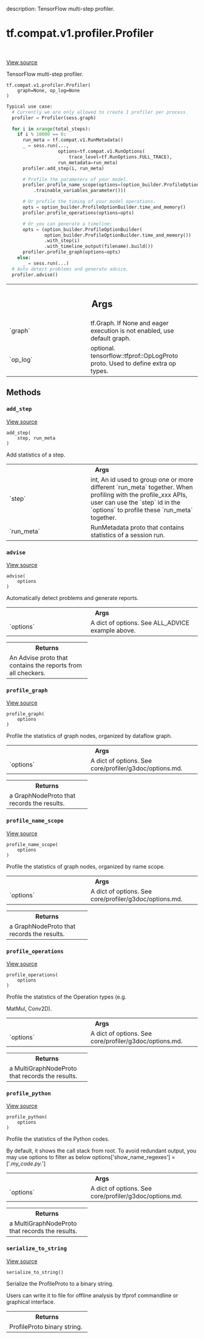 description: TensorFlow multi-step profiler.

<div itemscope itemtype="http://developers.google.com/ReferenceObject">
<meta itemprop="name" content="tf.compat.v1.profiler.Profiler" />
<meta itemprop="path" content="Stable" />
<meta itemprop="property" content="__init__"/>
<meta itemprop="property" content="add_step"/>
<meta itemprop="property" content="advise"/>
<meta itemprop="property" content="profile_graph"/>
<meta itemprop="property" content="profile_name_scope"/>
<meta itemprop="property" content="profile_operations"/>
<meta itemprop="property" content="profile_python"/>
<meta itemprop="property" content="serialize_to_string"/>
</div>

# tf.compat.v1.profiler.Profiler

<!-- Insert buttons and diff -->

<table class="tfo-notebook-buttons tfo-api nocontent" align="left">

</table>

<a target="_blank" href="/code/stable/tensorflow/python/profiler/model_analyzer.py">View source</a>



TensorFlow multi-step profiler.

<pre class="devsite-click-to-copy prettyprint lang-py tfo-signature-link">
<code>tf.compat.v1.profiler.Profiler(
    graph=None, op_log=None
)
</code></pre>



<!-- Placeholder for "Used in" -->


```python
Typical use case:
  # Currently we are only allowed to create 1 profiler per process.
  profiler = Profiler(sess.graph)

  for i in xrange(total_steps):
    if i % 10000 == 0:
      run_meta = tf.compat.v1.RunMetadata()
      _ = sess.run(...,
                   options=tf.compat.v1.RunOptions(
                       trace_level=tf.RunOptions.FULL_TRACE),
                   run_metadata=run_meta)
      profiler.add_step(i, run_meta)

      # Profile the parameters of your model.
      profiler.profile_name_scope(options=(option_builder.ProfileOptionBuilder
          .trainable_variables_parameter()))

      # Or profile the timing of your model operations.
      opts = option_builder.ProfileOptionBuilder.time_and_memory()
      profiler.profile_operations(options=opts)

      # Or you can generate a timeline:
      opts = (option_builder.ProfileOptionBuilder(
              option_builder.ProfileOptionBuilder.time_and_memory())
              .with_step(i)
              .with_timeline_output(filename).build())
      profiler.profile_graph(options=opts)
    else:
      _ = sess.run(...)
  # Auto detect problems and generate advice.
  profiler.advise()
```

<!-- Tabular view -->
 <table class="responsive fixed orange">
<colgroup><col width="214px"><col></colgroup>
<tr><th colspan="2"><h2 class="add-link">Args</h2></th></tr>

<tr>
<td>
`graph`
</td>
<td>
tf.Graph. If None and eager execution is not enabled, use default
graph.
</td>
</tr><tr>
<td>
`op_log`
</td>
<td>
optional. tensorflow::tfprof::OpLogProto proto. Used to define
extra op types.
</td>
</tr>
</table>



## Methods

<h3 id="add_step"><code>add_step</code></h3>

<a target="_blank" href="/code/stable/tensorflow/python/profiler/model_analyzer.py">View source</a>

<pre class="devsite-click-to-copy prettyprint lang-py tfo-signature-link">
<code>add_step(
    step, run_meta
)
</code></pre>

Add statistics of a step.


<!-- Tabular view -->
 <table class="responsive fixed orange">
<colgroup><col width="214px"><col></colgroup>
<tr><th colspan="2">Args</th></tr>

<tr>
<td>
`step`
</td>
<td>
int, An id used to group one or more different `run_meta` together.
When profiling with the profile_xxx APIs, user can use the `step` id in
the `options` to profile these `run_meta` together.
</td>
</tr><tr>
<td>
`run_meta`
</td>
<td>
RunMetadata proto that contains statistics of a session run.
</td>
</tr>
</table>



<h3 id="advise"><code>advise</code></h3>

<a target="_blank" href="/code/stable/tensorflow/python/profiler/model_analyzer.py">View source</a>

<pre class="devsite-click-to-copy prettyprint lang-py tfo-signature-link">
<code>advise(
    options
)
</code></pre>

Automatically detect problems and generate reports.


<!-- Tabular view -->
 <table class="responsive fixed orange">
<colgroup><col width="214px"><col></colgroup>
<tr><th colspan="2">Args</th></tr>

<tr>
<td>
`options`
</td>
<td>
A dict of options. See ALL_ADVICE example above.
</td>
</tr>
</table>



<!-- Tabular view -->
 <table class="responsive fixed orange">
<colgroup><col width="214px"><col></colgroup>
<tr><th colspan="2">Returns</th></tr>
<tr class="alt">
<td colspan="2">
An Advise proto that contains the reports from all checkers.
</td>
</tr>

</table>



<h3 id="profile_graph"><code>profile_graph</code></h3>

<a target="_blank" href="/code/stable/tensorflow/python/profiler/model_analyzer.py">View source</a>

<pre class="devsite-click-to-copy prettyprint lang-py tfo-signature-link">
<code>profile_graph(
    options
)
</code></pre>

Profile the statistics of graph nodes, organized by dataflow graph.


<!-- Tabular view -->
 <table class="responsive fixed orange">
<colgroup><col width="214px"><col></colgroup>
<tr><th colspan="2">Args</th></tr>

<tr>
<td>
`options`
</td>
<td>
A dict of options. See core/profiler/g3doc/options.md.
</td>
</tr>
</table>



<!-- Tabular view -->
 <table class="responsive fixed orange">
<colgroup><col width="214px"><col></colgroup>
<tr><th colspan="2">Returns</th></tr>
<tr class="alt">
<td colspan="2">
a GraphNodeProto that records the results.
</td>
</tr>

</table>



<h3 id="profile_name_scope"><code>profile_name_scope</code></h3>

<a target="_blank" href="/code/stable/tensorflow/python/profiler/model_analyzer.py">View source</a>

<pre class="devsite-click-to-copy prettyprint lang-py tfo-signature-link">
<code>profile_name_scope(
    options
)
</code></pre>

Profile the statistics of graph nodes, organized by name scope.


<!-- Tabular view -->
 <table class="responsive fixed orange">
<colgroup><col width="214px"><col></colgroup>
<tr><th colspan="2">Args</th></tr>

<tr>
<td>
`options`
</td>
<td>
A dict of options. See core/profiler/g3doc/options.md.
</td>
</tr>
</table>



<!-- Tabular view -->
 <table class="responsive fixed orange">
<colgroup><col width="214px"><col></colgroup>
<tr><th colspan="2">Returns</th></tr>
<tr class="alt">
<td colspan="2">
a GraphNodeProto that records the results.
</td>
</tr>

</table>



<h3 id="profile_operations"><code>profile_operations</code></h3>

<a target="_blank" href="/code/stable/tensorflow/python/profiler/model_analyzer.py">View source</a>

<pre class="devsite-click-to-copy prettyprint lang-py tfo-signature-link">
<code>profile_operations(
    options
)
</code></pre>

Profile the statistics of the Operation types (e.g.

MatMul, Conv2D).

<!-- Tabular view -->
 <table class="responsive fixed orange">
<colgroup><col width="214px"><col></colgroup>
<tr><th colspan="2">Args</th></tr>

<tr>
<td>
`options`
</td>
<td>
A dict of options. See core/profiler/g3doc/options.md.
</td>
</tr>
</table>



<!-- Tabular view -->
 <table class="responsive fixed orange">
<colgroup><col width="214px"><col></colgroup>
<tr><th colspan="2">Returns</th></tr>
<tr class="alt">
<td colspan="2">
a MultiGraphNodeProto that records the results.
</td>
</tr>

</table>



<h3 id="profile_python"><code>profile_python</code></h3>

<a target="_blank" href="/code/stable/tensorflow/python/profiler/model_analyzer.py">View source</a>

<pre class="devsite-click-to-copy prettyprint lang-py tfo-signature-link">
<code>profile_python(
    options
)
</code></pre>

Profile the statistics of the Python codes.

  By default, it shows the call stack from root. To avoid
  redundant output, you may use options to filter as below
    options['show_name_regexes'] = ['.*my_code.py.*']

<!-- Tabular view -->
 <table class="responsive fixed orange">
<colgroup><col width="214px"><col></colgroup>
<tr><th colspan="2">Args</th></tr>

<tr>
<td>
`options`
</td>
<td>
A dict of options. See core/profiler/g3doc/options.md.
</td>
</tr>
</table>



<!-- Tabular view -->
 <table class="responsive fixed orange">
<colgroup><col width="214px"><col></colgroup>
<tr><th colspan="2">Returns</th></tr>
<tr class="alt">
<td colspan="2">
a MultiGraphNodeProto that records the results.
</td>
</tr>

</table>



<h3 id="serialize_to_string"><code>serialize_to_string</code></h3>

<a target="_blank" href="/code/stable/tensorflow/python/profiler/model_analyzer.py">View source</a>

<pre class="devsite-click-to-copy prettyprint lang-py tfo-signature-link">
<code>serialize_to_string()
</code></pre>

Serialize the ProfileProto to a binary string.

  Users can write it to file for offline analysis by tfprof commandline
  or graphical interface.

<!-- Tabular view -->
 <table class="responsive fixed orange">
<colgroup><col width="214px"><col></colgroup>
<tr><th colspan="2">Returns</th></tr>
<tr class="alt">
<td colspan="2">
ProfileProto binary string.
</td>
</tr>

</table>





